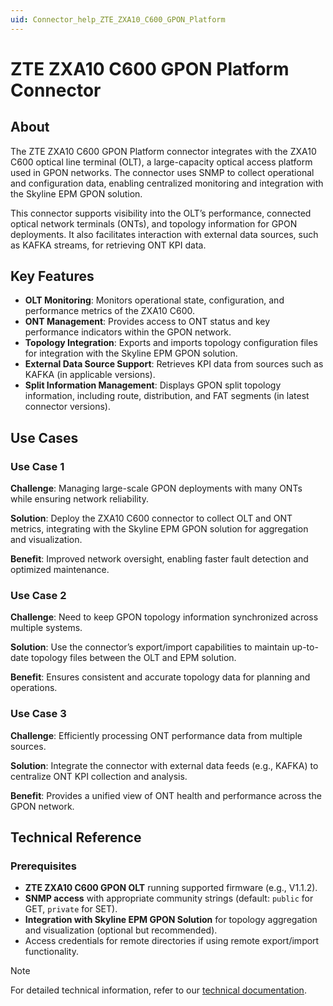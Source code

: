 ```yaml
---
uid: Connector_help_ZTE_ZXA10_C600_GPON_Platform
---
```


# ZTE ZXA10 C600 GPON Platform Connector

## About

The ZTE ZXA10 C600 GPON Platform connector integrates with the ZXA10 C600 optical line terminal (OLT), a large-capacity optical access platform used in GPON networks. The connector uses SNMP to collect operational and configuration data, enabling centralized monitoring and integration with the Skyline EPM GPON solution.

This connector supports visibility into the OLT’s performance, connected optical network terminals (ONTs), and topology information for GPON deployments. It also facilitates interaction with external data sources, such as KAFKA streams, for retrieving ONT KPI data.

## Key Features

- **OLT Monitoring**: Monitors operational state, configuration, and performance metrics of the ZXA10 C600.
- **ONT Management**: Provides access to ONT status and key performance indicators within the GPON network.
- **Topology Integration**: Exports and imports topology configuration files for integration with the Skyline EPM GPON solution.
- **External Data Source Support**: Retrieves KPI data from sources such as KAFKA (in applicable versions).
- **Split Information Management**: Displays GPON split topology information, including route, distribution, and FAT segments (in latest connector versions).

## Use Cases

### Use Case 1

**Challenge**: Managing large-scale GPON deployments with many ONTs while ensuring network reliability.

**Solution**: Deploy the ZXA10 C600 connector to collect OLT and ONT metrics, integrating with the Skyline EPM GPON solution for aggregation and visualization.

**Benefit**: Improved network oversight, enabling faster fault detection and optimized maintenance.

### Use Case 2

**Challenge**: Need to keep GPON topology information synchronized across multiple systems.

**Solution**: Use the connector’s export/import capabilities to maintain up-to-date topology files between the OLT and EPM solution.

**Benefit**: Ensures consistent and accurate topology data for planning and operations.

### Use Case 3

**Challenge**: Efficiently processing ONT performance data from multiple sources.

**Solution**: Integrate the connector with external data feeds (e.g., KAFKA) to centralize ONT KPI collection and analysis.

**Benefit**: Provides a unified view of ONT health and performance across the GPON network.

## Technical Reference

### Prerequisites

- **ZTE ZXA10 C600 GPON OLT** running supported firmware (e.g., V1.1.2).
- **SNMP access** with appropriate community strings (default: `public` for GET, `private` for SET).
- **Integration with Skyline EPM GPON Solution** for topology aggregation and visualization (optional but recommended).
- Access credentials for remote directories if using remote export/import functionality.

> [!NOTE]
> For detailed technical information, refer to our [technical documentation](xref:Connector_help_ZTE_ZXA10_C600_GPON_Platform_Technical).
